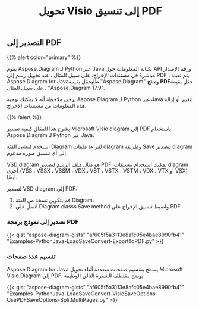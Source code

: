 ﻿---
title:  تحويل Visio إلى تنسيق PDF
linktitle: تحويل Visio إلى PDF
type: docs
weight: 10
url: /ar/python-java/convert-visio-to-pdf/
description: يوضح لك هذا الموضوع كيفية تحويل Visio إلى تنسيقات PDF باستخدام Aspose.Diagram لـ Python عبر Java. قم بتحويل VSD، VSS، VDW، VST، VSDX، VSSX، VSTX، VSDM، VSTM، VSSM برمز قليل.
---
## **التصدير إلى PDF**
{{% alert color="primary" %}}

يقوم Aspose.Diagram لـ Python عبر Java بكتابة المعلومات حول API ورقم الإصدار مباشرةً في مستندات الإخراج. على سبيل المثال ، عند تحويل رسم إلى PDF ، يتم تعبئة Aspose.Diagram for Java**طلب**حقل بقيمة "Aspose.Diagram" و**منتج PDF**حقل بقيمة ، على سبيل المثال "Aspose.Diagram 17.9".

يرجى ملاحظة أنه لا يمكنك توجيه Aspose.Diagram لـ Python عبر Java لتغيير أو إزالة هذه المعلومات من مستندات الإخراج.

{{% /alert %}}

يشرح هذا المقال كيفية تصدير Microsoft Visio diagram إلى PDF باستخدام Aspose.Diagram لـ Python عبر Java.

استخدم مُنشئ الفئة Diagram لقراءة ملفات diagram وطريقة Save لتصدير diagram إلى أي تنسيق صورة مدعوم.

[VSD diagram](ExportToPDF.vsd) هو مثال ملف الرسم لتصدير PDF. يمكنك استخدام تنسيقات diagram أخرى (VSS ، VSSX ، VSSM ، VDX ، VST ، VSTX ، VSTM ، VDX ، VTX أو VSX) أيضًا.

لتصدير VSD diagram إلى PDF:

1. قم بتكوين نسخة من الفئة Diagram.
1. اتصل على Diagram classs Save method واضبط تنسيق الإخراج على PDF.

### **تصدير إلى نموذج برمجة PDF**
{{< gist "aspose-diagram-gists" "af605f5a3113e8afc05e4bae8990fb41" "Examples-PythonJava-LoadSaveConvert-ExportToPDF.py" >}}

### **تقسيم عدة صفحات**
Aspose.Diagram for Java يسمح بتقسيم صفحات متعددة أثناء تحويل Microsoft Visio Diagram إلى PDF. يوضح مقتطف الشفرة التالي الوظيفة.

{{< gist "aspose-diagram-gists" "af605f5a3113e8afc05e4bae8990fb41" "Examples-PythonJava-LoadSaveConvert-VisioSaveOptions-UsePDFSaveOptions-SplitMultiPages.py" >}}
